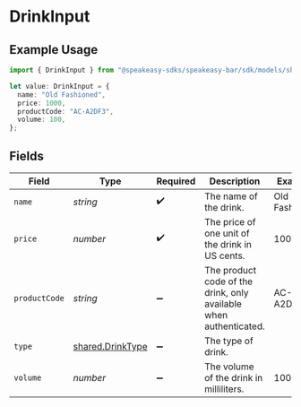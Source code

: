 # DrinkInput

## Example Usage

```typescript
import { DrinkInput } from "@speakeasy-sdks/speakeasy-bar/sdk/models/shared";

let value: DrinkInput = {
  name: "Old Fashioned",
  price: 1000,
  productCode: "AC-A2DF3",
  volume: 100,
};
```

## Fields

| Field                                                             | Type                                                              | Required                                                          | Description                                                       | Example                                                           |
| ----------------------------------------------------------------- | ----------------------------------------------------------------- | ----------------------------------------------------------------- | ----------------------------------------------------------------- | ----------------------------------------------------------------- |
| `name`                                                            | *string*                                                          | :heavy_check_mark:                                                | The name of the drink.                                            | Old Fashioned                                                     |
| `price`                                                           | *number*                                                          | :heavy_check_mark:                                                | The price of one unit of the drink in US cents.                   | 1000                                                              |
| `productCode`                                                     | *string*                                                          | :heavy_minus_sign:                                                | The product code of the drink, only available when authenticated. | AC-A2DF3                                                          |
| `type`                                                            | [shared.DrinkType](../../../sdk/models/shared/drinktype.md)       | :heavy_minus_sign:                                                | The type of drink.                                                |                                                                   |
| `volume`                                                          | *number*                                                          | :heavy_minus_sign:                                                | The volume of the drink in milliliters.                           | 100                                                               |